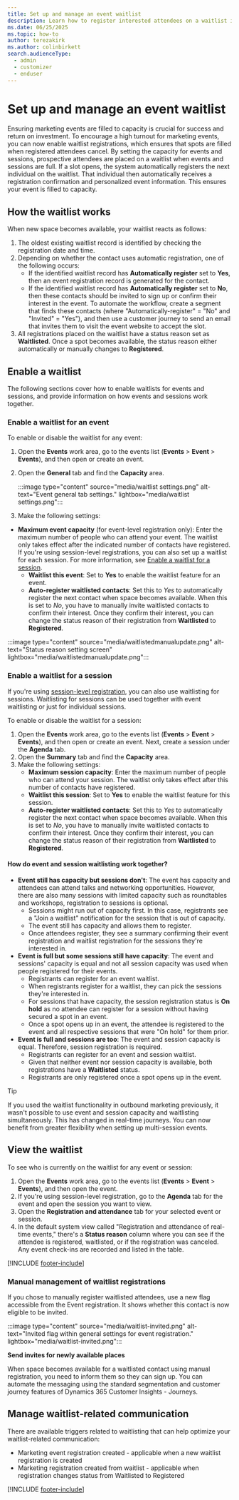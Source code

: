 ```yaml
---
title: Set up and manage an event waitlist 
description: Learn how to register interested attendees on a waitlist in Dynamics 365 Customer Insights - Journeys.
ms.date: 06/25/2025
ms.topic: how-to
author: terezakirk
ms.author: colinbirkett
search.audienceType: 
  - admin
  - customizer
  - enduser
---
```


# Set up and manage an event waitlist

Ensuring marketing events are filled to capacity is crucial for success and return on investment. To encourage a high turnout for marketing events, you can now enable waitlist registrations, which ensures that spots are filled when registered attendees cancel. By setting the capacity for events and sessions, prospective attendees are placed on a waitlist when events and sessions are full. If a slot opens, the system automatically registers the next individual on the waitlist. That individual then automatically receives a registration confirmation and personalized event information. This ensures your event is filled to capacity.

## How the waitlist works

When new space becomes available, your waitlist reacts as follows:

1. The oldest existing waitlist record is identified by checking the registration date and time.
1. Depending on whether the contact uses automatic registration, one of the following occurs:
    - If the identified waitlist record has **Automatically register** set to **Yes**, then an event registration record is generated for the contact.
    - If the identified waitlist record has **Automatically register** set to **No**, then these contacts should be invited to sign up or confirm their interest in the event. To automate the workflow, create a segment that finds these contacts (where "Automatically-register" = "No" and "Invited" = "Yes"), and then use a customer journey to send an email that invites them to visit the event website to accept the slot.
1. All registrations placed on the waitlist have a status reason set as **Waitlisted**. Once a spot becomes available, the status reason either automatically or manually changes to **Registered**.

## Enable a waitlist

The following sections cover how to enable waitlists for events and sessions, and provide information on how events and sessions work together.

### Enable a waitlist for an event

To enable or disable the waitlist for any event:

1. Open the **Events** work area, go to the events list (**Events** > **Event** > **Events**), and then open or create an event.
1. Open the **General** tab and find the **Capacity** area.

    :::image type="content" source="media/waitlist settings.png" alt-text="Event general tab settings." lightbox="media/waitlist settings.png":::

1. Make the following settings:
  - **Maximum event capacity** (for event-level registration only): Enter the maximum number of people who can attend your event. The waitlist only takes effect after the indicated number of contacts have registered. If you're using session-level registrations, you can also set up a waitlist for each session. For more information, see [Enable a waitlist for a session](#enable-a-waitlist-for-a-session).
    - **Waitlist this event**: Set to **Yes** to enable the waitlist feature for an event.
    - **Auto-register waitlisted contacts**: Set this to *Yes* to automatically register the next contact when space becomes available. When this is set to *No*, you have to manually invite waitlisted contacts to confirm their interest. Once they confirm their interest, you can change the status reason of their registration from **Waitlisted** to **Registered**.

   :::image type="content" source="media/waitlistedmanualupdate.png" alt-text="Status reason setting screen" lightbox="media/waitlistedmanualupdate.png":::

### Enable a waitlist for a session

If you're using [session-level registration](real-time-journeys-event-session.md), you can also use waitlisting for sessions. Waitlisting for sessions can be used together with event waitlisting or just for individual sessions.

To enable or disable the waitlist for a session:

1. Open the **Events** work area, go to the events list (**Events** > **Event** > **Events**), and then open or create an event. Next, create a session under the **Agenda** tab.
1. Open the **Summary** tab and find the **Capacity** area.
1. Make the following settings:
    - **Maximum session capacity**: Enter the maximum number of people who can attend your session. The waitlist only takes effect after this number of contacts have registered.
    - **Waitlist this session**: Set to **Yes** to enable the waitlist feature for this session.
    - **Auto-register waitlisted contacts**: Set this to *Yes* to automatically register the next contact when space becomes available. When this is set to *No*, you have to manually invite waitlisted contacts to confirm their interest. Once they confirm their interest, you can change the status reason of their registration from **Waitlisted** to **Registered**.
  
#### How do event and session waitlisting work together?

- **Event still has capacity but sessions don't**: The event has capacity and attendees can attend talks and networking opportunities. However, there are also many sessions with limited capacity such as roundtables and workshops, registration to sessions is optional.
    - Sessions might run out of capacity first. In this case, registrants see a "Join a waitlist" notification for the session that is out of capacity.
    - The event still has capacity and allows them to register.
    - Once attendees register, they see a summary confirming their event registration and waitlist registration for the sessions they're interested in.
- **Event is full but some sessions still have capacity**: The event and sessions' capacity is equal and not all session capacity was used when people registered for their events.
    - Registrants can register for an event waitlist.
    - When registrants register for a waitlist, they can pick the sessions they're interested in.
    - For sessions that have capacity, the session registration status is **On hold** as no attendee can register for a session without having secured a spot in an event.
    - Once a spot opens up in an event, the attendee is registered to the event and all respective sessions that were "On hold" for them prior.
- **Event is full and sessions are too**: The event and session capacity is equal. Therefore, session registration is required.
    - Registrants can register for an event and session waitlist.
    - Given that neither event nor session capacity is available, both registrations have a **Waitlisted** status.
    - Registrants are only registered once a spot opens up in the event.
 
> [!TIP]
> If you used the waitlist functionality in outbound marketing previously, it wasn't possible to use event and session capacity and waitlisting simultaneously. This has changed in real-time journeys. You can now benefit from greater flexibility when setting up multi-session events.
  
## View the waitlist

To see who is currently on the waitlist for any event or session:

1. Open the **Events** work area, go to the events list (**Events** > **Event** > **Events**), and then open the event.
1. If you're using session-level registration, go to the **Agenda** tab for the event and open the session you want to view.
1. Open the **Registration and attendance** tab for your selected event or session.
1. In the default system view called "Registration and attendance of real-time events," there's a **Status reason** column where you can see if the attendee is registered, waitlisted, or if the registration was canceled. Any event check-ins are recorded and listed in the table.

[!INCLUDE [footer-include](./includes/footer-banner.md)]

### Manual management of waitlist registrations

If you chose to manually register waitlisted attendees, use a new flag accessible from the Event registration. It shows whether this contact is now eligible to be invited. 

:::image type="content" source="media/waitlist-invited.png" alt-text="Invited flag within general settings for event registration." lightbox="media/waitlist-invited.png":::

**Send invites for newly available places**

When space becomes available for a waitlisted contact using manual registration, you need to inform them so they can sign up. You can automate the messaging using the standard segmentation and customer journey features of Dynamics 365 Customer Insights - Journeys. 

## Manage waitlist-related communication 

There are available triggers related to waitlisting that can help optimize your waitlist-related communication:

- Marketing event registration created - applicable when a new waitlist registration is created
- Marketing registration created from waitlist - applicable when registration changes status from Waitlisted to Registered

[!INCLUDE [footer-include](./includes/footer-banner.md)]